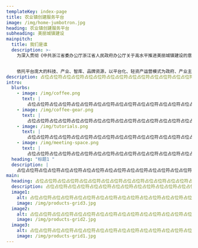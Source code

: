```yaml
---
templateKey: index-page
title: 农业镇创建服务平台
image: /img/home-jumbotron.jpg
heading: 农业镇创建服务平台
subheading: 美丽城镇建设
mainpitch:
  title: 我们是谁
  description: >-
    为深入贯彻《中共浙江省委办公厅浙江省人民政府办公厅关于高水平推进美丽城镇建设的意见》(浙委办发[2019]52号)文件精神，全面推进新时代美丽城镇建设，建立美丽城镇建设服务平台。


    依托平台庞大的科技、产业、智库、品牌资源，以平台化、轻资产运营模式为政府、产业主体（农民合作社、家庭农场、种植大户、农业企业）提供现代农业产业咨询、建设及运营服务，补短板、炼长板实现产业可持续发展，高水平推进美丽城镇建设。
description: 占位占位符占位占位符占位占位符占位占位符占位占位符占位占位符占位占位符占位占位符占位占位符占位占位符
intro:
  blurbs:
    - image: /img/coffee.png
      text: |
        占位占位符占位占位符占位占位符占位占位符占位占位符占位占位符占位占位符占位占位符占位占位符占位占位符
    - image: /img/coffee-gear.png
      text: |
        占位占位符占位占位符占位占位符占位占位符占位占位符占位占位符占位占位符占位占位符占位占位符占位占位符
    - image: /img/tutorials.png
      text: |
        占位占位符占位占位符占位占位符占位占位符占位占位符占位占位符占位占位符占位占位符占位占位符占位占位符
    - image: /img/meeting-space.png
      text: |
        占位占位符占位占位符占位占位符占位占位符占位占位符占位占位符占位占位符占位占位符占位占位符占位占位符
  heading: "标题1 "
  description: |
    占位占位符占位占位符占位占位符占位占位符占位占位符占位占位符占位占位符占位占位符占位占位符占位占位符
main:
  heading: 占位占位符占位占位符占位占位符占位占位符占位占位符占位占位符占位占位符占位占位符占位占位符占位占位符
  description: 占位占位符占位占位符占位占位符占位占位符占位占位符占位占位符占位占位符占位占位符占位占位符占位占位符
  image1:
    alt: 占位占位符占位占位符占位占位符占位占位符占位占位符占位占位符占位占位符占位占位符占位占位符占位占位符
    image: /img/products-grid3.jpg
  image2:
    alt: 占位占位符占位占位符占位占位符占位占位符占位占位符占位占位符占位占位符占位占位符占位占位符占位占位符
    image: /img/products-grid2.jpg
  image3:
    alt: 占位占位符占位占位符占位占位符占位占位符占位占位符占位占位符占位占位符占位占位符占位占位符占位占位符
    image: /img/products-grid1.jpg
---
```


